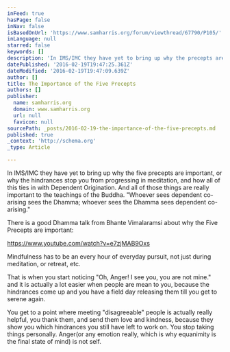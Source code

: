 ```yaml
---
inFeed: true
hasPage: false
inNav: false
isBasedOnUrl: 'https://www.samharris.org/forum/viewthread/67790/P105/'
inLanguage: null
starred: false
keywords: []
description: 'In IMS/IMC they have yet to bring up why the precepts are important, or why the hindrances stop you from progressing in meditation, or how all of that ties in w'
datePublished: '2016-02-19T19:47:25.361Z'
dateModified: '2016-02-19T19:47:09.639Z'
author: []
title: The Importance of the Five Precepts
authors: []
publisher:
  name: samharris.org
  domain: www.samharris.org
  url: null
  favicon: null
sourcePath: _posts/2016-02-19-the-importance-of-the-five-precepts.md
published: true
_context: 'http://schema.org'
_type: Article

---
```

In IMS/IMC they have yet to bring up why the five precepts are important, or why the hindrances stop you from progressing in meditation, and how all of this ties in with Dependent Origination. And all of those things are really important to the teachings of the Buddha. "Whoever sees dependent co-arising sees the Dhamma; whoever sees the Dhamma sees dependent co-arising." 

There is a good Dhamma talk from Bhante Vimalaramsi about why the Five Precepts are important:

https://www.youtube.com/watch?v=e7zjMAB9Oxs 

Mindfulness has to be an every hour of everyday pursuit, not just during meditation, or retreat, etc. 

That is when you start noticing "Oh, Anger! I see you, you are not mine."  and it is actually a lot easier when people are mean to you, because the hindrances come up and you have a field day releasing them till you get to serene again. 

You get to a point where meeting "disagreeable" people is actually really helpful, you thank them, and send them love and kindness, because they show you which hindrances you still have left to work on.  You stop taking things personally.  Anger(or any emotion really, which is why equanimity is the final state of mind) is not self.